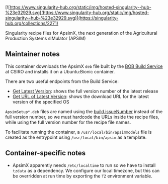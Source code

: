[![https://www.singularity-hub.org/static/img/hosted-singularity--hub-%23e32929.svg](https://www.singularity-hub.org/static/img/hosted-singularity--hub-%23e32929.svg)](https://singularity-hub.org/collections/2271)

Singularity recipe files for ApsimX, the next generation of the Agricultural Production Systems sIMulator (APSIM)

## Maintainer notes
This container downloads the ApsimX `deb` file built by the [BOB Build Service](https://github.com/APSIMInitiative/APSIM.Builds) at CSIRO and installs it on a Ubuntu:Bionic container.

There are two useful endpoints from the Build Service:
- [Get Latest Version](http://apsimdev.apsim.info/APSIM.Builds.Service/Builds.svc/GetLatestVersion): shows the full version number of the latest release
- [Get URL of Latest Version](http://apsimdev.apsim.info/APSIM.Builds.Service/Builds.svc/GetURLOfLatestVersion?operatingSystem=Debian): shows the download URL for the latest version of the specified OS

`ApsimSetup*.deb` files are named using the [build.issueNumber](https://github.com/APSIMInitiative/APSIM.Builds/blob/21a8ac85a1d868a45f60a994a35a5d07dc04562a/APSIM.Builds.Service/Builds.svc.cs#L278) instead of the full version number, so we must hardcode the URLs inside the recipe files, while using the full version number for the recipe file names.

To facilitate running the container, a `/usr/local/bin/apsimmodels` file is created as the entrypoint using `/usr/local/bin/apsim` as a template.

## Container-specific notes

- ApsimX apparently needs `/etc/localtime` to run so we have to install `tzdata` as a dependency. We configure our local timezone, but this can be overridden at run time by exporting the `TZ` environment variable.
